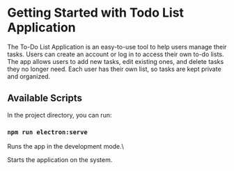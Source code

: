 # Getting Started with Todo List Application

The To-Do List Application is an easy-to-use tool to help users manage their tasks. Users can create an account or log in to access their own to-do lists. The app allows users to add new tasks, edit existing ones, and delete tasks they no longer need. Each user has their own list, so tasks are kept private and organized.

## Available Scripts

In the project directory, you can run:

### `npm run electron:serve`

Runs the app in the development mode.\

Starts the application on the system. 
